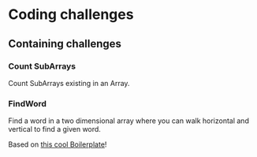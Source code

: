 # Coding challenges

## Containing challenges

### Count SubArrays

Count SubArrays existing in an Array.

### FindWord

Find a word in a two dimensional array where you can walk horizontal and vertical to find a given word.




Based on [this cool Boilerplate](https://github.com/jsynowiec/node-typescript-boilerplate)!

